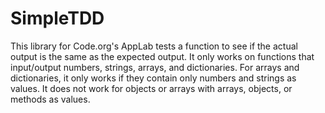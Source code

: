 # SimpleTDD
This library for Code.org's AppLab tests a function to see if the actual output is the same as the expected output. It only works on functions that input/output numbers, strings, arrays, and dictionaries. For arrays and dictionaries, it only works if they contain only numbers and strings as values. It does not work for objects or arrays with arrays, objects, or methods as values.
